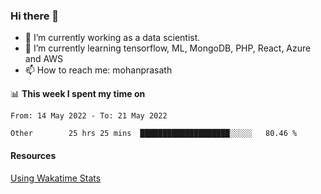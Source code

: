 ### Hi there 👋

- 🔭 I’m currently working as a data scientist.
- 🌱 I’m currently learning tensorflow, ML, MongoDB, PHP, React, Azure and AWS
- 📫 How to reach me: mohanprasath

📊 **This week I spent my time on**
<!--START_SECTION:waka-->

```text
From: 14 May 2022 - To: 21 May 2022

Other        25 hrs 25 mins  ████████████████████░░░░░   80.46 %
```

<!--END_SECTION:waka-->

#### Resources
[Using Wakatime Stats](https://github.com/marketplace/actions/waka-readme)

